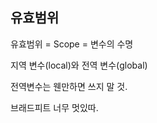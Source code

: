 ## 유효범위

유효범위 = Scope = 변수의 수명  

지역 변수(local)와 전역 변수(global)  

전역변수는 웬만하면 쓰지 말 것.  

브래드피트 너무 멋있따.  
